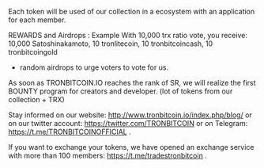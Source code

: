 Each token will be used of our collection in a ecosystem with an application for each member.


REWARDS and Airdrops :
Example 
With 10,000 trx ratio vote, you receive: 
10,000 Satoshinakamoto,
10 tronlitecoin, 
10 tronbitcoincash, 
10 tronbitcoingold 
+ random airdrops to urge voters to vote for us.

As soon as TRONBITCOIN.IO reaches the rank of SR, we will realize the first BOUNTY program for creators and developer.
 (lot of tokens from our collection + TRX)

Stay informed on our website: http://www.tronbitcoin.io/index.php/blog/
 or on our twitter account: https://twitter.com/TRONBITCOIN
 or on Telegram: https://t.me/TRONBITCOINOFFICIAL .

If you want to exchange your tokens, we have opened an exchange service with more than 100 members:
 https://t.me/tradestronbitcoin .
